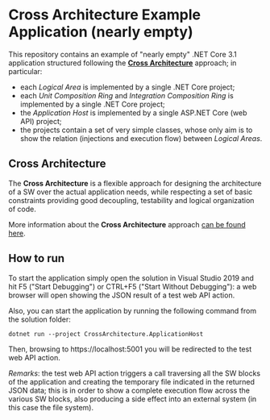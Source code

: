 # Cross Architecture Example Application (nearly empty)

This repository contains an example of "nearly empty" .NET Core 3.1 application structured following the
**[Cross Architecture](https://alessandromeo.github.io/cross-architecture)** approach; in particular:

* each *Logical Area* is implemented by a single .NET Core project;
* each *Unit Composition Ring* and *Integration Composition Ring* is implemented by a single .NET Core project;
* the *Application Host* is implemented by a single ASP.NET Core (web API) project;
* the projects contain a set of very simple classes, whose only aim is to show the relation (injections and execution flow) between *Logical Areas*.

## Cross Architecture

The **Cross Architecture** is a flexible approach for designing the architecture of a SW over the actual application needs,
while respecting a set of basic constraints providing good decoupling, testability and logical organization of code.

More information about the **Cross Architecture** approach [can be found here](https://alessandromeo.github.io/cross-architecture).

## How to run

To start the application simply open the solution in Visual Studio 2019 and hit F5 ("Start Debugging") or CTRL+F5 ("Start Without Debugging"):
a web browser will open showing the JSON result of a test web API action.

Also, you can start the application by running the following command from the solution folder:
```
dotnet run --project CrossArchitecture.ApplicationHost
```
Then, browsing to https://localhost:5001 you will be redirected to the test web API action.

*Remarks*: the test web API action triggers a call traversing all the SW blocks of the application and creating the temporary file indicated in the
returned JSON data; this is in order to show a complete execution flow across the various SW blocks, also producing a side effect into an external
system (in this case the file system).
